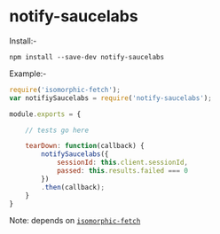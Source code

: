 # notify-saucelabs

Install:-

```
npm install --save-dev notify-saucelabs
```

Example:-

```js
require('isomorphic-fetch');
var notifiySaucelabs = require('notify-saucelabs');

module.exports = {

	// tests go here

	tearDown: function(callback) {
		notifySaucelabs({
			sessionId: this.client.sessionId,
			passed: this.results.failed === 0
		})
		.then(callback);
	}
}
```

Note: depends on [`isomorphic-fetch`](https://github.com/matthew-andrews/isomorphic-fetch/)
